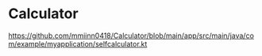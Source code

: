 # Calculator
https://github.com/mmiinn0418/Calculator/blob/main/app/src/main/java/com/example/myapplication/selfcalculator.kt
